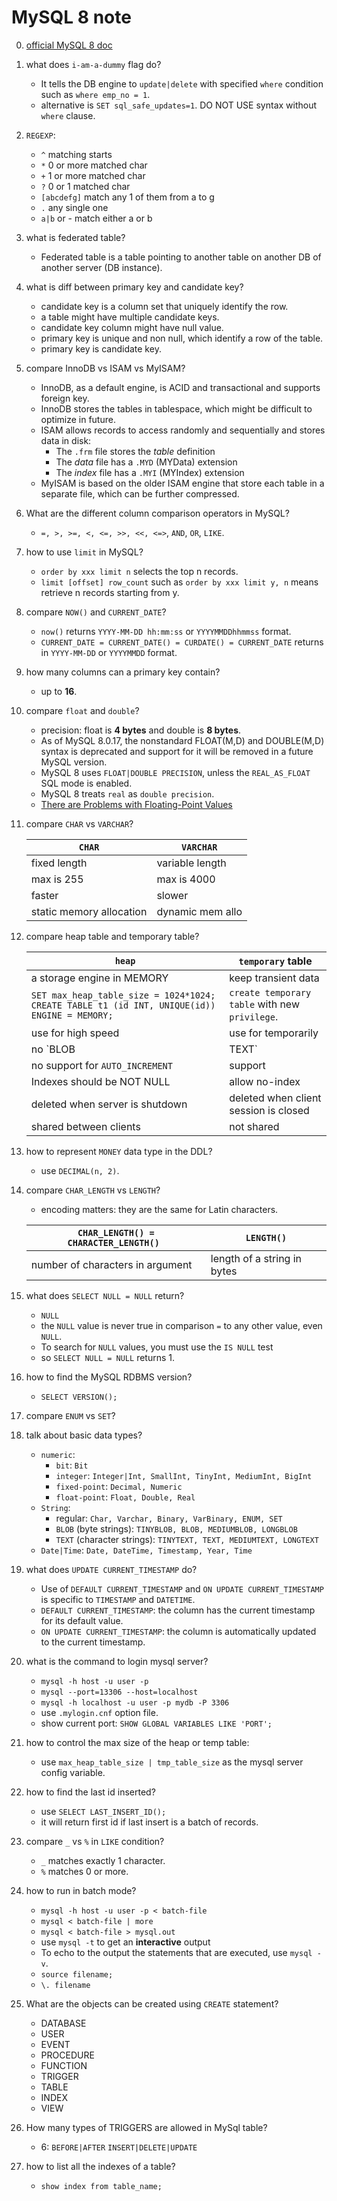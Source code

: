 # MySQL 8 note

000.    [official MySQL 8 doc](https://dev.mysql.com/doc/refman/8.0/en/)

001.    what does `i-am-a-dummy` flag do?
        - It tells the DB engine to `update|delete` with specified `where` condition such as `where emp_no = 1`.
        - alternative is `SET sql_safe_updates=1`. 
        DO NOT USE syntax without `where` clause.        
002.    `REGEXP`: 
        + `^` matching starts
        + `*` 0 or more matched char
        + `+` 1 or more matched char
        + `?` 0 or 1 matched char
        + `[abcdefg]` match any 1 of them from a to g
        + `.` any single one
        + `a|b` or - match either a or b
003.    what is federated table?
        - Federated table is a table pointing to another table on another DB of another server (DB instance).
004.    what is diff between primary key and candidate key?
        - candidate key is a column set that uniquely identify the row.
        - a table might have multiple candidate keys.
        - candidate key column might have null value.
        - primary key is unique and non null, which identify a row of the table.
        - primary key is candidate key.
005.    compare InnoDB vs ISAM vs MyISAM?
        - InnoDB, as a default engine, is ACID and transactional and supports foreign key.
        - InnoDB stores the tables in tablespace, which might be difficult to optimize in future.
        - ISAM allows records to access randomly and sequentially and stores data in disk:
            + The `.frm` file stores the _table_ definition
            + The _data_ file has a `.MYD` (MYData) extension
            + The _index_ file has a `.MYI` (MYIndex) extension
        - MyISAM is based on the older ISAM engine that store each table in a separate file, which can be further compressed.               
006.    What are the different column comparison operators in MySQL?        
        - `=, >, >=, <, <=, >>, <<, <=>`, `AND`, `OR`, `LIKE`.
007.    how to use `limit` in MySQL?        
        - `order by xxx limit n` selects the top n records.
        - `limit [offset] row_count` such as `order by xxx limit y, n` means retrieve n records starting from y.
008.    compare `NOW()` and `CURRENT_DATE`? 
        - `now()` returns  `YYYY-MM-DD hh:mm:ss` or `YYYYMMDDhhmmss` format.
        - `CURRENT_DATE = CURRENT_DATE() = CURDATE() = CURRENT_DATE` returns in `YYYY-MM-DD` or `YYYYMMDD` format.
009.    how many columns can a primary key contain?
        - up to **16**.      
010.    compare `float` and `double`?
        - precision: float is **4 bytes** and double is **8 bytes**.
        - As of MySQL 8.0.17, the nonstandard FLOAT(M,D) and DOUBLE(M,D) syntax is deprecated and support for it will be removed in a future MySQL version.
        - MySQL 8 uses `FLOAT|DOUBLE PRECISION`, unless the `REAL_AS_FLOAT` SQL mode is enabled.
        - MySQL 8 treats `real` as `double precision`.
        - [There are Problems with Floating-Point Values](https://dev.mysql.com/doc/refman/8.0/en/problems-with-float.html)
011.    compare `CHAR` vs `VARCHAR`?

        `CHAR` | `VARCHAR`        
        ---    | ---        
        fixed length | variable length
        max is 255 | max is 4000
        faster | slower
        static memory allocation | dynamic mem allo
012.    compare heap table and temporary table?  
        
        `heap` | `temporary` table
        ---    | ---
        a storage engine in MEMORY | keep transient data
        `SET max_heap_table_size = 1024*1024; CREATE TABLE t1 (id INT, UNIQUE(id)) ENGINE = MEMORY;` | `create temporary table` with new `privilege`.
        use for high speed | use for temporarily
        no `BLOB|TEXT` | allow
        no support for `AUTO_INCREMENT` | support
        Indexes should be NOT NULL | allow no-index 
        deleted when server is shutdown | deleted when client session is closed
        shared between clients | not shared            
013.    how to represent `MONEY` data type in the DDL?
        - use `DECIMAL(n, 2)`. 
014.    compare `CHAR_LENGTH` vs `LENGTH`?
        - encoding matters: they are the same for Latin characters.
         
        `CHAR_LENGTH() = CHARACTER_LENGTH() ` | `LENGTH()`
        ---             | ---
        number of characters in argument |  length of a string in bytes 
015.    what does `SELECT NULL = NULL` return?
        - `NULL`
        - the `NULL` value is never true in comparison `=` to any other value, even `NULL`.
        - To search for `NULL` values, you must use the `IS NULL` test 
        - so `SELECT NULL = NULL` returns 1.
016.    how to find the MySQL RDBMS version?
        - `SELECT VERSION();`
017.    compare `ENUM` vs `SET`?     
018.    talk about basic data types?
        + `numeric`: 
            - `bit`: `Bit`
            - `integer`: `Integer|Int, SmallInt, TinyInt, MediumInt, BigInt`
            - `fixed-point`: `Decimal, Numeric`
            - `float-point`: `Float, Double, Real`
        + `String`: 
            - regular: `Char, Varchar, Binary, VarBinary, ENUM, SET`
            - `BLOB` (byte strings): `TINYBLOB, BLOB, MEDIUMBLOB, LONGBLOB`
            - `TEXT` (character strings): `TINYTEXT, TEXT, MEDIUMTEXT, LONGTEXT`
        + `Date|Time`: `Date, DateTime, Timestamp, Year, Time`
019.    what does `UPDATE CURRENT_TIMESTAMP` do?
        - Use of `DEFAULT CURRENT_TIMESTAMP` and `ON UPDATE CURRENT_TIMESTAMP` is specific to `TIMESTAMP` and `DATETIME`.
        - `DEFAULT CURRENT_TIMESTAMP`: the column has the current timestamp for its default value.
        - `ON UPDATE CURRENT_TIMESTAMP`: the column is automatically updated to the current timestamp.
020.    what is the command to login mysql server?
        - `mysql -h host -u user -p`
        - `mysql --port=13306 --host=localhost`
        - `mysql -h localhost -u user -p mydb -P 3306`
        - use `.mylogin.cnf` option file.            
        - show current port: `SHOW GLOBAL VARIABLES LIKE 'PORT';`
021.    how to control the max size of the heap or temp table:
        - use `max_heap_table_size | tmp_table_size` as the mysql server config variable.
022.    how to find the last id inserted?
        - use `SELECT LAST_INSERT_ID();`
        - it will return first id if last insert is a batch of records.
023.    compare `_` vs `%` in `LIKE` condition?
        - `_` matches exactly 1 character.
        - `%` matches 0 or more.
024.    how to run in batch mode?
        - `mysql -h host -u user -p < batch-file`
        - `mysql < batch-file | more`           
        - `mysql < batch-file > mysql.out`
        - use `mysql -t` to get an **interactive** output
        - To echo to the output the statements that are executed, use `mysql -v`.
        - `source filename;`
        - `\. filename`             
025.    What are the objects can be created using `CREATE` statement?
        - DATABASE
        - USER
        - EVENT
        - PROCEDURE
        - FUNCTION
        - TRIGGER
        - TABLE
        - INDEX
        - VIEW   
026.    How many types of TRIGGERS are allowed in MySql table?
        - 6: `BEFORE|AFTER` `INSERT|DELETE|UPDATE`             
050.    how to list all the indexes of a table?
        -   `show index from table_name;`                                                                    
        
        
         
               
              
              
        
        
           